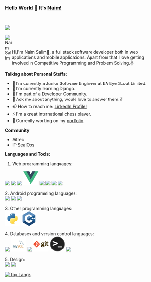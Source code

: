 
### Hello World 👋 It's [Naim!](https://github.com/naim-2)

<br/>
<p align="left">
  <a href="https://github.com/naim-2/readme-typing-svg">
    <img src="https://readme-typing-svg.demolab.com/?lines=Full-stack%20web%20and%20app%20developer;Experienced%20UI%2FUX%20Designer;5%2B%20years%20of%20coding%20experience;Always%20learning%20new%20things&left=true;font=Fira%20Code&width=440&height=45&color=ffffff&pause=1000&size=22" /></a>
</p>


<a href="https://ke.linkedin.com/in/naim-salim-35528425b">
<img align="left" alt="Naim Salim" width="22px" src="https://i0.wp.com/gmlconsult.com/wp-content/uploads/2021/10/Illustration-of-Linkedin-icon-on-transparent-background-PNG.png?ssl=1" style="" />
</a>
<br />

<br />

Hi,I'm Naim Salim🙌, a full stack software developer both in web applications and mobile applications. Apart from that I love getting involved in Competitive Programming and Problem Solving.✌



**Talking about Personal Stuffs:**

- 🔭 I’m currently a Junior Software Engineer at EA Eye Scout Limited.
- 🌱 I’m currently learning Django.
- 👯 I'm part of a Developer Community.
- 💬 Ask me about anything, would love to answer them.✌
- 📫 How to reach me:  [LinkedIn Profile!](https://ke.linkedin.com/in/naim-salim-35528425b)
- ⚡ I'm a great international chess player.
- 📝 Currently working on my [portfolio](https://naim-2.github.io/)


**Community**
- Aitrec
- IT-SealOps

**Languages and Tools:**

1. Web programming languages:
<div>
  <code><img height="50" src="https://cdn.iconscout.com/icon/free/png-256/html5-40-1175193.png"></code>
  <code><img height="50" src="https://cdn.iconscout.com/icon/free/png-256/css-131-722685.png"></code>
  <code><img height="50" src="https://cdn.iconscout.com/icon/free/png-256/javascript-2752148-2284965.png"></code>
  <code><img height="50" src="https://raw.githubusercontent.com/github/explore/80688e429a7d4ef2fca1e82350fe8e3517d3494d/topics/vue/vue.png"></code>
  <code><img height="50" src="https://blog.appseed.us/content/images/2023/10/cover-flask.jpg"></code>
  <code><img height="50" src="https://cdn.iconscout.com/icon/free/png-256/react-4-1175110.png"></code>
  <code><img height="50" src="https://media.licdn.com/dms/image/D4E12AQEBg943ptCYpg/article-cover_image-shrink_720_1280/0/1686391647921?e=2147483647&v=beta&t=sTfwUvcIfW7Fuby7hMluDfuRJK3HfYMMWc2SyZR7-GA"></code>
  <code><img height="50" src="https://cdn.iconscout.com/icon/free/png-256/node-js-1174925.png"></code>
</div>
<p></p>
2. Android programming languages:
<div>
  <code><img height="50" src="https://seeklogo.com/images/A/android-icon-logo-DB06FA8B39-seeklogo.com.png"></code>
  <code><img height="50" src="https://cdn.iconscout.com/icon/free/png-256/java-60-1174953.png"></code>
  <code><img height="50" src="https://www.svgrepo.com/show/31053/xml.svg"></code>
</div>
<p></p>
3. Other programming languages:
<div>
  <code><img height="50" src="https://raw.githubusercontent.com/github/explore/80688e429a7d4ef2fca1e82350fe8e3517d3494d/topics/python/python.png"></code>
  <code><img height="50" src="https://raw.githubusercontent.com/github/explore/80688e429a7d4ef2fca1e82350fe8e3517d3494d/topics/cpp/cpp.png"></code>
</div>
<p></p>
4. Databases and version control languages:
<div>
  <code><img height="50" src="https://cdn.dribbble.com/users/528264/screenshots/3140440/media/5f34fd1aa2ebfaf2cd548bafeb021c8f.png"></code>
  <code><img height="50" src="https://raw.githubusercontent.com/github/explore/80688e429a7d4ef2fca1e82350fe8e3517d3494d/topics/mysql/mysql.png"></code>
  <code><img height="50" src="https://cdn.jsdelivr.net/gh/devicons/devicon/icons/mongodb/mongodb-original.svg"></code>
  <code><img height="50" src="https://raw.githubusercontent.com/github/explore/80688e429a7d4ef2fca1e82350fe8e3517d3494d/topics/git/git.png"></code>
  <code><img height="50" src="https://raw.githubusercontent.com/github/explore/80688e429a7d4ef2fca1e82350fe8e3517d3494d/topics/terminal/terminal.png"></code>
  <code><img height="50" src="https://cdn.jsdelivr.net/gh/devicons/devicon/icons/vscode/vscode-original.svg"/></code>
</div>
<p></p>
5. Design:
<div>
  <code><img height="50" src="https://cdn.jsdelivr.net/gh/devicons/devicon/icons/canva/canva-original.svg"/></code>
  <code><img height="50" src="https://cdn.jsdelivr.net/gh/devicons/devicon/icons/figma/figma-original.svg"/></code>
</div>
<p></p>

[![Top Langs](https://github-readme-stats.vercel.app/api/top-langs/?username=naim-2&layout=compact)](https://github.com/naim-2/github-readme-stats)

<!--[![Harlok's WakaTime stats](https://github-readme-stats.vercel.app/api/wakatime?username=naim-2)](https://github.com/naim-2/github-readme-stats)-->

<!--**Public Stats:**

[![Naim's GitHub stats-Dark](https://github-readme-stats.vercel.app/api?username=naim-2&show_icons=true&hide_border=true&include_all_commits=true&show=reviews,discussions_started,discussions_answered,prs_merged,prs_merged_percentage&theme=dark#gh-dark-mode-only)](https://github.com/naim-2/github-readme-stats#gh-dark-mode-only)
[![Naim's GitHub stats-Light](https://github-readme-stats.vercel.app/api?username=naim-2&show_icons=true&hide_border=true&include_all_commits=true&show=reviews,discussions_started,discussions_answered,prs_merged,prs_merged_percentage&theme=default#gh-light-mode-only)](https://github.com/naim-2/github-readme-stats#gh-light-mode-only)-->
